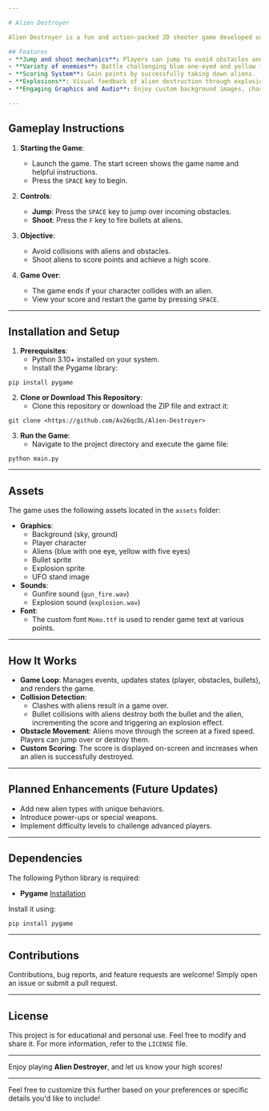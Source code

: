 ```yaml
---

# Alien Destroyer

Alien Destroyer is a fun and action-packed 2D shooter game developed using Python and Pygame. Players take on the role of an earth-defending hero taking down alien invaders while dodging obstacles. Test your reflexes and aim in this thrilling arcade-style game!

## Features
- **Jump and shoot mechanics**: Players can jump to avoid obstacles and fire bullets at alien enemies.
- **Variety of enemies**: Battle challenging blue one-eyed and yellow five-eyed aliens.
- **Scoring System**: Gain points by successfully taking down aliens.
- **Explosions**: Visual feedback of alien destruction through explosion effects.
- **Engaging Graphics and Audio**: Enjoy custom background images, character assets, and sound effects for gunfire and explosions.

---
```


## Gameplay Instructions
1. **Starting the Game**: 
   - Launch the game. The start screen shows the game name and helpful instructions.
   - Press the `SPACE` key to begin.
   
2. **Controls**:
   - **Jump**: Press the `SPACE` key to jump over incoming obstacles. 
   - **Shoot**: Press the `F` key to fire bullets at aliens.
   
3. **Objective**: 
   - Avoid collisions with aliens and obstacles.
   - Shoot aliens to score points and achieve a high score.

4. **Game Over**:
   - The game ends if your character collides with an alien.
   - View your score and restart the game by pressing `SPACE`.

---

## Installation and Setup
1. **Prerequisites**:
   - Python 3.10+ installed on your system.
   - Install the Pygame library:
```shell script
pip install pygame
```

2. **Clone or Download This Repository**:
   - Clone this repository or download the ZIP file and extract it:
```shell script
git clone <https://github.com/Av26qcDL/Alien-Destroyer>
```

3. **Run the Game**:
   - Navigate to the project directory and execute the game file:
```shell script
python main.py
```

---

## Assets

The game uses the following assets located in the `assets` folder:
- **Graphics**:
  - Background (sky, ground)
  - Player character
  - Aliens (blue with one eye, yellow with five eyes)
  - Bullet sprite
  - Explosion sprite
  - UFO stand image
- **Sounds**:
  - Gunfire sound (`gun_fire.wav`)
  - Explosion sound (`explosion.wav`)
- **Font**:
  - The custom font `Momo.ttf` is used to render game text at various points.

---

## How It Works
- **Game Loop**: Manages events, updates states (player, obstacles, bullets), and renders the game.
- **Collision Detection**:
  - Clashes with aliens result in a game over.
  - Bullet collisions with aliens destroy both the bullet and the alien, incrementing the score and triggering an explosion effect.
- **Obstacle Movement**: Aliens move through the screen at a fixed speed. Players can jump over or destroy them.
- **Custom Scoring**: The score is displayed on-screen and increases when an alien is successfully destroyed.

---

## Planned Enhancements (Future Updates)
- Add new alien types with unique behaviors.
- Introduce power-ups or special weapons.
- Implement difficulty levels to challenge advanced players.

---

## Dependencies
The following Python library is required:
- **Pygame** [Installation](https://www.pygame.org/wiki/GettingStarted)

Install it using:
```shell script
pip install pygame
```

---

## Contributions
Contributions, bug reports, and feature requests are welcome! Simply open an issue or submit a pull request.

---

## License

This project is for educational and personal use. Feel free to modify and share it. For more information, refer to the `LICENSE` file.

---

Enjoy playing **Alien Destroyer**, and let us know your high scores!

---

Feel free to customize this further based on your preferences or specific details you'd like to include!
